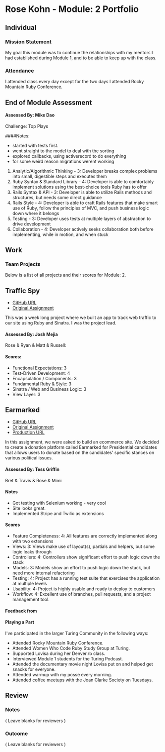 # Rose Kohn - Module: 2 Portfolio

## Individual

### Mission Statement

My goal this module was to continue the relationships with my mentors I had established during Module 1, and to be able to keep up with the class.

### Attendance

I attended class every day except for the two days I attended Rocky Mountain Ruby Conference.

## End of Module Assessment

#### Assessed By: Mike Dao

Challenge: Top Plays

####Notes:
​
* started with tests first.
* went straight to the model to deal with the sorting
* explored callbacks, using activerecord to do everything
* for some weird reason migrations werent working
​
1. Analytic/Algorithmic Thinking - 3: Developer breaks complex problems into small, digestible steps and executes them
​
2. Ruby Syntax & Standard Library - 4: Developer is able to comfortably implement solutions using the best-choice tools Ruby has to offer
​
3. Rails Syntax & API - 3: Developer is able to utilize Rails methods and structures, but needs some direct guidance
​
4. Rails Style - 4: Developer is able to craft Rails features that make smart use of Ruby, follow the principles of MVC, and push business logic down where it belongs
​
5. Testing - 3: Developer uses tests at multiple layers of abstraction to drive development
​
6. Collaboration - 4: Developer actively seeks collaboration both before implementing, while in motion, and when stuck

## Work

### Team Projects

Below is a list of all projects and their scores for Module: 2.

## Traffic Spy

* [GitHub URL](https://github.com/roseak/traffic_spy)
* [Original Assignment](https://github.com/turingschool/curriculum/blob/master/source/projects/traffic_spy.markdown)

This was a week long project where we built an app to track web traffic to our site using Ruby and Sinatra. I was the project lead.

#### Assessed By: Josh Mejia

Rose & Ryan & Matt & Russell:

#### Scores:

* Functional Expectations: 3
* Test-Driven Development: 4
* Encapsulation / Components: 3
* Fundamental Ruby & Style: 3
* Sinatra / Web and Business Logic: 3
* View Layer: 3

## Earmarked

* [GitHub URL](https://github.com/TeamConchord/earmarked)
* [Original Assignment](https://github.com/turingschool/curriculum/blob/master/source/projects/little_shop.markdown)
* [Production URL](earmarked.herokuapp.com)

In this assignment, we were asked to build an ecommerce site. We decided to create a donation platform called Earmarked for Presidential candidates that allows users to donate based on the candidates' specific stances on various political issues.

#### Assessed By: Tess Griffin

Bret & Travis & Rose & Mimi

#### Notes

* Got testing with Selenium working - very cool
* Site looks great.
* Implemented Stripe and Twilio as extensions

#### Scores

* Feature Completeness: 4: All features are correctly implemented along with two extensions
* Views: 3: Views make use of layout(s), partials and helpers, but some logic leaks through
* Controllers: 4: Controllers show significant effort to push logic down the stack
* Models: 3: Models show an effort to push logic down the stack, but need more internal refactoring
* Testing: 4: Project has a running test suite that exercises the application at multiple levels
* Usability: 4: Project is highly usable and ready to deploy to customers
* Workflow: 4: Excellent use of branches, pull requests, and a project management tool.

#### Feedback from



#### Playing a Part

I've participated in the larger Turing Community in the following ways:

* Attended Rocky Mountain Ruby Conference.
* Attended Women Who Code Ruby Study Group at Turing.
* Supported Lovisa during her Denver.rb class.
* Interviewed Module 1 students for the Turing Podcast.
* Attended the documentary movie night Lovisa put on and helped get snacks for everyone.
* Attended warmup with my posse every morning.
* Attended coffee meetups with the Joan Clarke Society on Tuesdays.

## Review

### Notes

( Leave blanks for reviewers )

### Outcome

( Leave blanks for reviewers )
